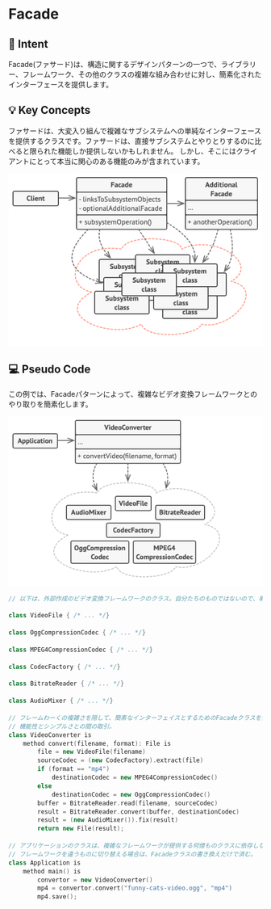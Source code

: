 # Facade

## 📝 Intent

Facade(ファサード)は、構造に関するデザインパターンの一つで、ライブラリー、フレームワーク、その他のクラスの複雑な組み合わせに対し、簡素化されたインターフェースを提供します。

## 💡 Key Concepts

ファサードは、大変入り組んで複雑なサブシステムへの単純なインターフェースを提供するクラスです。ファサードは、直接サブシステムとやりとりするのに比べると限られた機能しか提供しないかもしれません。 しかし、そこにはクライアントにとって本当に関心のある機能のみが含まれています。

<div align="center">
<img src="./img/structure.png">
</div>

## 💻 Pseudo Code

この例では、Facadeパターンによって、複雑なビデオ変換フレームワークとのやり取りを簡素化します。

<div align="center">
<img src="./img/example.png">
</div>

```cpp
// 以下は、外部作成のビデオ変換フレームワークのクラス。自分たちのものではないので、単純化できない。

class VideoFile { /* ... */}

class OggCompressionCodec { /* ... */}

class MPEG4CompressionCodec { /* ... */}

class CodecFactory { /* ... */}

class BitrateReader { /* ... */}

class AudioMixer { /* ... */}

// フレームわーくの複雑さを隠して、簡素なインターフェイスとするためのFacadeクラスを作成。
// 機能性とシンプルさとの間の取引。
class VideoConverter is
    method convert(filename, format): File is
        file = new VideoFile(filename)
        sourceCodec = (new CodecFactory).extract(file)
        if (format == "mp4")
            destinationCodec = new MPEG4CompressionCodec()
        else
            destinationCodec = new OggCompressionCodec()
        buffer = BitrateReader.read(filename, sourceCodec)
        result = BitrateReader.convert(buffer, destinationCodec)
        result = (new AudioMixer()).fix(result)
        return new File(result);

// アプリケーションのクラスは、複雑なフレームワークが提供する何億ものクラスに依存しない。
// フレームワークを違うものに切り替える場合は、Facadeクラスの書き換えだけで済む。
class Application is
    method main() is
        convertor = new VideoConverter()
        mp4 = convertor.convert("funny-cats-video.ogg", "mp4")
        mp4.save();
```